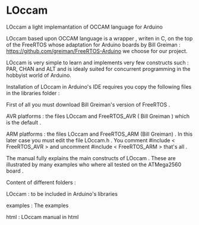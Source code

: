 # LOccam
LOccam a light implemantation of OCCAM language for Arduino


LOccam based upon OCCAM language is  a wrapper , writen in C,  on the top of the 
FreeRTOS whose adaptation for Arduino boards by Bill Greiman :
https://github.com/greiman/FreeRTOS-Arduino
 we choose for our project.
 
LOccam is very simple to learn and implements very few constructs such : PAR, 
CHAN and  ALT   and is idealy suited for concurrent programming in the 
hobbyist world of Arduino.
  
Installation of LOccam in  Arduino's IDE requires you  copy  the following files 
in the libraries folder :

First of all you must download Bill Greiman's version of FreeRTOS .

  AVR platforms : the files LOccam and FreeRTOS_AVR ( Bill Greiman ) which is 
the default .

  ARM platforms : the files LOccam and FreeRTOS_ARM (Bill Greiman) . 
  In this later case you  must edit the file LOccam.h .
  You comment  #include < FreeRTOS_AVR > and  uncomment   #include < FreeRTOS_ARM >
  that's all .
  

The manual fully explains the main constructs of LOccam .
These are illustrated by many examples who where all tested on the ATMega2560  board .
    
    
Content of different folders :

LOccam   : to be included in Arduino's libraries

examples : The examples

html   : LOccam manual in html
